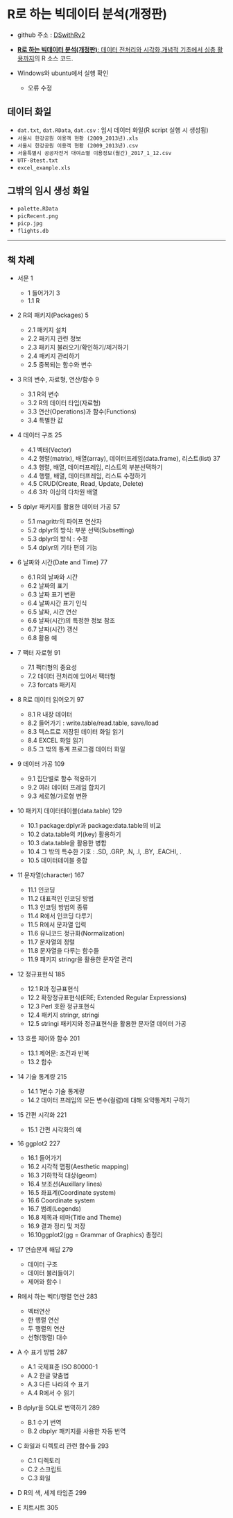 # R로 하는 빅데이터 분석(개정판) 

* github 주소 : [DSwithRv2](https://github.com/Sumeun/DSwithRv2)

* [**R로 하는 빅데이터 분석(개정판)**: 데이터 전처리와 시각화,개념적 기초에서 심층 활용까지](https://book.naver.com/bookdb/book_detail.nhn?bid=15970846)의 R 소스 코드.

* Windows와 ubuntu에서 실행 확인
  - 오류 수정


## 데이터 화일

* `dat.txt`, `dat.RData`, `dat.csv` : 임시 데이터 화일(R script 실행 시 생성됨)
* `서울시 한강공원 이용객 현황 (2009_2013년).xls`
* `서울시 한강공원 이용객 현황 (2009_2013년).csv`
* `서울특별시 공공자전거 대여소별 이용정보(월간)_2017_1_12.csv`
* `UTF-8test.txt`
* `excel_example.xls`

## 그밖의 임시 생성 화일

* `palette.RData`
* `picRecent.png`
* `picp.jpg`
* `flights.db`


----

## 책 차례

* 서문 1

    - 1 들어가기 3
    - 1.1 R 

* 2 R의 패키지(Packages) 5
    - 2.1 패키지 설치 
    - 2.2 패키지 관련 정보 
    - 2.3 패키지 불러오기/확인하기/제거하기 
    - 2.4 패키지 관리하기 
    - 2.5 중복되는 함수와 변수 

* 3 R의 변수, 자료형, 연산/함수 9
    - 3.1 R의 변수 
    - 3.2 R의 데이터 타입(자료형) 
    - 3.3 연산(Operations)과 함수(Functions) 
    - 3.4 특별한 값 

* 4 데이터 구조 25
    - 4.1 벡터(Vector) 
    - 4.2 행렬(matrix), 배열(array), 데이터프레임(data.frame), 리스트(list) 37
    - 4.3 행렬, 배열, 데이터프레임, 리스트의 부분선택하기 
    - 4.4 행렬, 배열, 데이터프레임, 리스트 수정하기 
    - 4.5 CRUD(Create, Read, Update, Delete) 
    - 4.6 3차 이상의 다차원 배열 

* 5 dplyr 패키지를 활용한 데이터 가공 57
    - 5.1 magrittr의 파이프 연산자 
    - 5.2 dplyr의 방식: 부분 선택(Subsetting) 
    - 5.3 dplyr의 방식 : 수정 
    - 5.4 dplyr의 기타 편의 기능 

* 6 날짜와 시간(Date and Time) 77
    - 6.1 R의 날짜와 시간 
    - 6.2 날짜의 표기 
    - 6.3 날짜 표기 변환 
    - 6.4 날짜시간 표기 인식 
    - 6.5 날짜, 시간 연산 
    - 6.6 날짜(시간)의 특정한 정보 참조 
    - 6.7 날짜(시간) 갱신 
    - 6.8 활용 예 

* 7 팩터 자료형 91
    - 7.1 팩터형의 중요성 
    - 7.2 데이터 전처리에 있어서 팩터형 
    - 7.3 forcats 패키지 
    
* 8 R로 데이터 읽어오기 97
    - 8.1 R 내장 데이터 
    - 8.2 들어가기 : write.table/read.table, save/load 
    - 8.3 텍스트로 저장된 데이터 화일 읽기 
    - 8.4 EXCEL 화일 읽기 
    - 8.5 그 밖의 통계 프로그램 데이터 화일 

* 9 데이터 가공 109
    - 9.1 집단별로 함수 적용하기 
    - 9.2 여러 데이터 프레임 합치기 
    - 9.3 세로형/가로형 변환 
    
* 10 패키지 데이터테이블(data.table) 129
    - 10.1 package:dplyr과 package:data.table의 비교 
    - 10.2 data.table의 키(key) 활용하기 
    - 10.3 data.table을 활용한 병합 
    - 10.4 그 밖의 특수한 기호 : .SD, .GRP, .N, .I, .BY, .EACHI, .
    - 10.5 데이터테이블 종합 

* 11 문자열(character) 167
    - 11.1 인코딩 
    - 11.2 대표적인 인코딩 방법 
    - 11.3 인코딩 방법의 종류 
    - 11.4 R에서 인코딩 다루기 
    - 11.5 R에서 문자열 입력 
    - 11.6 유니코드 정규화(Normalization) 
    - 11.7 문자열의 정렬 
    - 11.8 문자열을 다루는 함수들 
    - 11.9 패키지 stringr을 활용한 문자열 관리 

* 12 정규표현식 185
    - 12.1 R과 정규표현식 
    - 12.2 확장정규표현식(ERE; Extended Regular Expressions) 
    - 12.3 Perl 호환 정규표현식 
    - 12.4 패키지 stringr, stringi 
    - 12.5 stringi 패키지와 정규표현식을 활용한 문자열 데이터 가공 

* 13 흐름 제어와 함수 201
    - 13.1 제어문: 조건과 반복 
    - 13.2 함수 

* 14 기술 통계량 215
    - 14.1 1변수 기술 통계량 
    - 14.2 데이터 프레임의 모든 변수(컬럼)에 대해 요약통계치 구하기 
    
* 15 간편 시각화 221
    - 15.1 간편 시각화의 예 

* 16 ggplot2 227
    - 16.1 들어가기 
    - 16.2 시각적 맵핑(Aesthetic mapping) 
    - 16.3 기하학적 대상(geom) 
    - 16.4 보조선(Auxillary lines) 
    - 16.5 좌표계(Coordinate system) 
    - 16.6 Coordinate system 
    - 16.7 범례(Legends) 
    - 16.8 제목과 테마(Title and Theme) 
    - 16.9 결과 정리 및 저장 
    - 16.10ggplot2(gg = Grammar of Graphics) 총정리 

* 17 연습문제 해답 279
    - 데이터 구조 
    - 데이터 불러들이기 
    - 제어와 함수 I
    
* R에서 하는 벡터/행렬 연산 283
    - 벡터연산 
    - 한 행렬 연산 
    - 두 행렬의 연산 
    - 선형(행렬) 대수 

* A 수 표기 방법 287
    - A.1 국제표준 ISO 80000-1 
    - A.2 한글 맞춤법 
    - A.3 다른 나라의 수 표기 
    - A.4 R에서 수 읽기 

* B dplyr을 SQL로 번역하기 289
    - B.1 수기 번역 
    - B.2 dbplyr 패키지를 사용한 자동 번역 
    
* C 화일과 디렉토리 관련 함수들 293
    - C.1 디렉토리 
    - C.2 스크립트 
    - C.3 화일 

* D R의 색, 세계 타임존 299

* E 치트시트 305
